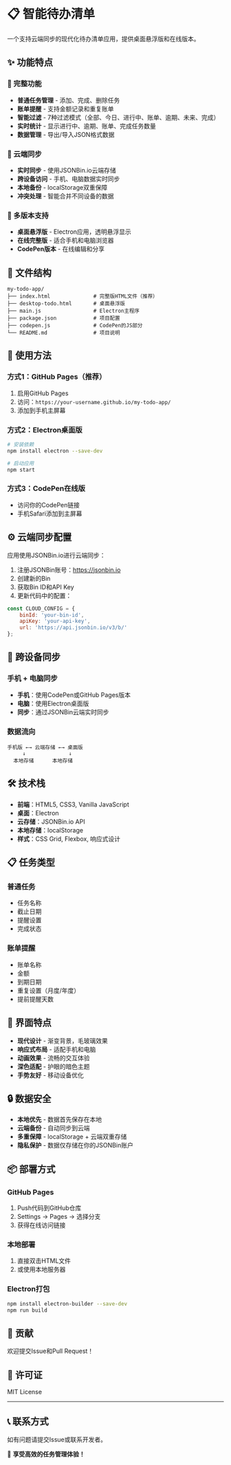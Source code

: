 # 📋 智能待办清单

一个支持云端同步的现代化待办清单应用，提供桌面悬浮版和在线版本。

## ✨ 功能特点

### 📱 完整功能
- **普通任务管理** - 添加、完成、删除任务
- **账单提醒** - 支持金额记录和重复账单
- **智能过滤** - 7种过滤模式（全部、今日、进行中、账单、逾期、未来、完成）
- **实时统计** - 显示进行中、逾期、账单、完成任务数量
- **数据管理** - 导出/导入JSON格式数据

### 🔄 云端同步
- **实时同步** - 使用JSONBin.io云端存储
- **跨设备访问** - 手机、电脑数据实时同步
- **本地备份** - localStorage双重保障
- **冲突处理** - 智能合并不同设备的数据

### 🎨 多版本支持
- **桌面悬浮版** - Electron应用，透明悬浮显示
- **在线完整版** - 适合手机和电脑浏览器
- **CodePen版本** - 在线编辑和分享

## 📁 文件结构

```
my-todo-app/
├── index.html              # 完整版HTML文件（推荐）
├── desktop-todo.html       # 桌面悬浮版
├── main.js                 # Electron主程序
├── package.json            # 项目配置
├── codepen.js              # CodePen的JS部分
└── README.md               # 项目说明
```

## 🚀 使用方法

### 方式1：GitHub Pages（推荐）
1. 启用GitHub Pages
2. 访问：`https://your-username.github.io/my-todo-app/`
3. 添加到手机主屏幕

### 方式2：Electron桌面版
```bash
# 安装依赖
npm install electron --save-dev

# 启动应用
npm start
```

### 方式3：CodePen在线版
- 访问你的CodePen链接
- 手机Safari添加到主屏幕

## ⚙️ 云端同步配置

应用使用JSONBin.io进行云端同步：

1. 注册JSONBin账号：https://jsonbin.io
2. 创建新的Bin
3. 获取Bin ID和API Key
4. 更新代码中的配置：

```javascript
const CLOUD_CONFIG = {
    binId: 'your-bin-id',
    apiKey: 'your-api-key',
    url: 'https://api.jsonbin.io/v3/b/'
};
```

## 📱 跨设备同步

### 手机 + 电脑同步
- **手机**：使用CodePen或GitHub Pages版本
- **电脑**：使用Electron桌面版
- **同步**：通过JSONBin云端实时同步

### 数据流向
```
手机版 ←→ 云端存储 ←→ 桌面版
     ↓              ↓
  本地存储      本地存储
```

## 🛠️ 技术栈

- **前端**：HTML5, CSS3, Vanilla JavaScript
- **桌面**：Electron
- **云存储**：JSONBin.io API
- **本地存储**：localStorage
- **样式**：CSS Grid, Flexbox, 响应式设计

## 📋 任务类型

### 普通任务
- 任务名称
- 截止日期
- 提醒设置
- 完成状态

### 账单提醒
- 账单名称
- 金额
- 到期日期
- 重复设置（月度/年度）
- 提前提醒天数

## 🎨 界面特点

- **现代设计** - 渐变背景，毛玻璃效果
- **响应式布局** - 适配手机和电脑
- **动画效果** - 流畅的交互体验
- **深色适配** - 护眼的暗色主题
- **手势友好** - 移动设备优化

## 🔒 数据安全

- **本地优先** - 数据首先保存在本地
- **云端备份** - 自动同步到云端
- **多重保障** - localStorage + 云端双重存储
- **隐私保护** - 数据仅存储在你的JSONBin账户

## 📦 部署方式

### GitHub Pages
1. Push代码到GitHub仓库
2. Settings → Pages → 选择分支
3. 获得在线访问链接

### 本地部署
1. 直接双击HTML文件
2. 或使用本地服务器

### Electron打包
```bash
npm install electron-builder --save-dev
npm run build
```

## 🤝 贡献

欢迎提交Issue和Pull Request！

## 📄 许可证

MIT License

---

## 📞 联系方式

如有问题请提交Issue或联系开发者。

🎉 **享受高效的任务管理体验！**
